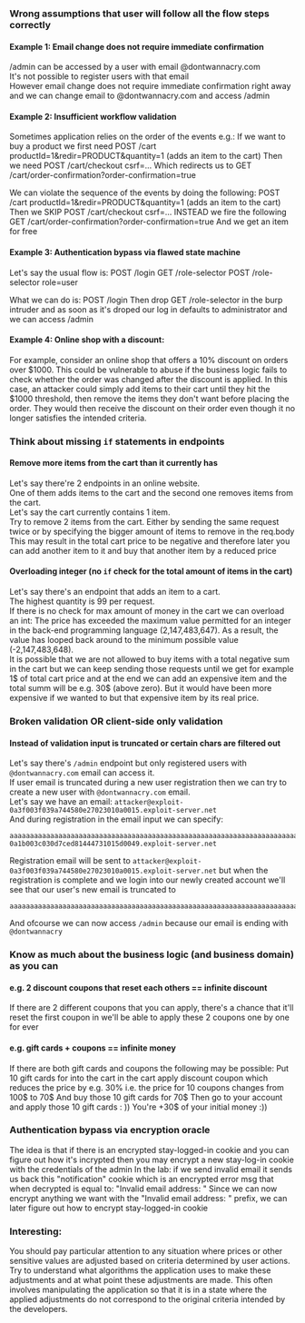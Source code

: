 ### Wrong assumptions that user will follow all the flow steps correctly
#### Example 1: Email change does not require immediate confirmation
/admin can be accessed by a user with email @dontwannacry.com  
It's not possible to register users with that email  
However email change does not require immediate confirmation right away and we can change email to @dontwannacry.com and access /admin

#### Example 2: Insufficient workflow validation
Sometimes application relies on the order of the events e.g.:
If we want to buy a product we first need
POST /cart productId=1&redir=PRODUCT&quantity=1 (adds an item to the cart)
Then we need POST /cart/checkout csrf=...
Which redirects us to GET /cart/order-confirmation?order-confirmation=true

We can violate the sequence of the events by doing the following:
POST /cart productId=1&redir=PRODUCT&quantity=1 (adds an item to the cart)
Then we SKIP POST /cart/checkout csrf=... INSTEAD we fire the following
GET /cart/order-confirmation?order-confirmation=true
And we get an item for free

#### Example 3: Authentication bypass via flawed state machine
Let's say the usual flow is:
POST /login
GET /role-selector
POST /role-selector role=user

What we can do is:
POST /login
Then drop GET /role-selector in the burp intruder and as soon as it's droped our log in defaults to administrator and we can access /admin

#### Example 4: Online shop with a discount:
For example, consider an online shop that offers a 10% discount on orders over $1000. This could be vulnerable to abuse if the business logic fails to check whether the order was changed after the discount is applied. In this case, an attacker could simply add items to their cart until they hit the $1000 threshold, then remove the items they don't want before placing the order. They would then receive the discount on their order even though it no longer satisfies the intended criteria. 

### Think about missing `if` statements in endpoints
#### Remove more items from the cart than it currently has
Let's say there're 2 endpoints in an online website.  
One of them adds items to the cart and the second one removes items from the cart.  
Let's say the cart currently contains 1 item.  
Try to remove 2 items from the cart. Either by sending the same request twice or by specifying the bigger amount of items to remove in the req.body
This may result in the total cart price to be negative and therefore later you can add another item to it and buy that another item by a reduced price

#### Overloading integer (no `if` check for the total amount of items in the cart)
Let's say there's an endpoint that adds an item to a cart.  
The highest quantity is 99 per request.  
If there is no check for max amount of money in the cart we can overload an int: 
The price has exceeded the maximum value permitted for an integer in the back-end programming language (2,147,483,647). As a result, the value has looped back around to the minimum possible value (-2,147,483,648).  
It is possible that we are not allowed to buy items with a total negative sum in the cart but we can keep sending those requests until we get for example 1$ of total cart price and at the end we can add an expensive item and the total summ will be e.g. 30$ (above zero). But it would have been more expensive if we wanted to but that expensive item by its real price.


### Broken validation OR client-side only validation
#### Instead of validation input is truncated or certain chars are filtered out
Let's say there's `/admin` endpoint but only registered users with `@dontwannacry.com` email can access it.  
If user email is truncated during a new user registration then we can try to create a new user with `@dontwannacry.com` email.  
Let's say we have an email: `attacker@exploit-0a3f003f039a744580e27023010a0015.exploit-server.net`  
And during registration in the email input we can specify:
```
aaaaaaaaaaaaaaaaaaaaaaaaaaaaaaaaaaaaaaaaaaaaaaaaaaaaaaaaaaaaaaaaaaaaaaaaaaaaaaaaaaaaaaaaaaaaaaaaaaaaaaaaaaaaaaaaaaaaaaaaaaaaaaaaaaaaaaaaaaaaaaaaaaaaaaaaaaaaaaaaaaaaaaaaaaaaaaaaaaaaaaaaaaaaaaaaaaabbbbbbbbbbbbbbbbbbbbbbbbbbbbbbbbbbbbbbbbbbb@dontwannacry.com.exploit-0a1b003c030d7ced81444731015d0049.exploit-server.net
```
Registration email will be sent to `attacker@exploit-0a3f003f039a744580e27023010a0015.exploit-server.net` but when the registration is complete and we login into our newly created account we'll see that our user's new email is truncated to 
```
aaaaaaaaaaaaaaaaaaaaaaaaaaaaaaaaaaaaaaaaaaaaaaaaaaaaaaaaaaaaaaaaaaaaaaaaaaaaaaaaaaaaaaaaaaaaaaaaaaaaaaaaaaaaaaaaaaaaaaaaaaaaaaaaaaaaaaaaaaaaaaaaaaaaaaaaaaaaaaaaaaaaaaaaaaaaaaaaaaaaaaaaaaaaaaaaaaabbbbbbbbbbbbbbbbbbbbbbbbbbbbbbbbbbbbbbbbbbb@dontwannacry.com
```
And ofcourse we can now access `/admin` because our email is ending with `@dontwannacry`


### Know as much about the business logic (and business domain) as you can
####  e.g. 2 discount coupons that reset each others == infinite discount
If there are 2 different coupons that you can apply, there's a chance that it'll reset the first coupon in we'll be able to apply these 2 coupons one by one for ever

####  e.g. gift cards + coupons == infinite money
If there are both gift cards and coupons the following may be possible:
Put 10 gift cards for into the cart
in the cart apply discount coupon which reduces the price by e.g. 30%
i.e. the price for 10 coupons changes from 100$ to 70$
And buy those 10 gift cards for 70$
Then go to your account and apply those 10 gift cards : ))
You're +30$ of your initial money :))

### Authentication bypass via encryption oracle
The idea is that if there is an encrypted stay-logged-in cookie
and you can figure out how it's incrypted then you may encrypt a new stay-log-in cookie with the credentials of the admin
In the lab: if we send invalid email it sends us back this "notification" cookie which is an encrypted error msg that when decrypted is equal to:
"Invalid email address: <whatever your incorrect email was>"
Since we can now encrypt anything we want with the "Invalid email address: " prefix, we can later figure out how to encrypt stay-logged-in cookie

### Interesting:
You should pay particular attention to any situation where prices or other sensitive values are adjusted based on criteria determined by user actions. Try to understand what algorithms the application uses to make these adjustments and at what point these adjustments are made. This often involves manipulating the application so that it is in a state where the applied adjustments do not correspond to the original criteria intended by the developers. 


